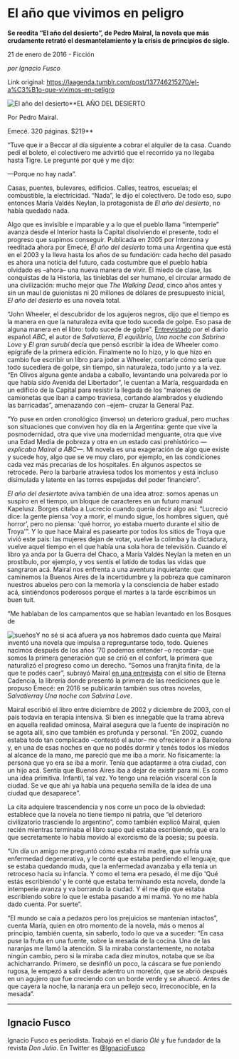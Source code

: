# El año que vivimos en peligro

**Se reedita “El año del desierto”, de Pedro Mairal, la novela que más crudamente retrató el desmantelamiento y la crisis de principios de siglo.**

21 de enero de 2016 - Ficción

_por Ignacio Fusco_

Link original: https://laagenda.tumblr.com/post/137746215270/el-a%C3%B1o-que-vivimos-en-peligro

![El año del desierto](https://64.media.tumblr.com/f3d031b30b80adf866e355a501fee3c7/tumblr_inline_pk0qsiuMHz1t6q87u_640.jpg)**EL AÑO DEL DESIERTO  

Por Pedro Mairal.  

Emecé. 320 páginas. $219**

  

“Tuve
que ir a Beccar al día siguiente a cobrar el alquiler de la casa.
Cuando pedí el boleto, el colectivero me advirtió que el recorrido
ya no llegaba hasta Tigre. Le pregunté por qué y me dijo: 


—Porque
no hay nada”.

Casas,
puentes, bulevares, edificios. Calles, teatros, escuelas; el
combustible, la electricidad. “Nada”, le dijo el colectivero. De
todo eso, supo entonces María Valdés Neylan, la protagonista de *El
año del desierto*,
no había quedado nada. 


Algo
que es invisible e imparable y a lo que el pueblo llama “intemperie”
avanza desde el Interior hasta la Capital disolviendo el presente,
todo el progreso que supimos conseguir. Publicada en 2005 por
Interzona y reeditada ahora por Emecé, *El
año del desierto* toma
una Argentina que está en el 2003 y la lleva hasta los años de su
fundación: cada hecho del pasado es ahora una noticia del futuro,
cada costumbre que el pueblo había olvidado es –ahora– una nueva
manera de vivir. El miedo de clase, las conquistas de la Historia,
las tinieblas del ser humano, el circular armado de una civilización:
mucho mejor que *The
Walking Dead*,
cinco años antes y sin un maul de guionistas ni 20 millones de
dólares de presupuesto inicial, *El
año del desierto*
es una novela total.

“John
Wheeler, el descubridor de los agujeros negros, dijo que el tiempo es
la manera en que la naturaleza evita que todo suceda de golpe. Eso
pasa de alguna manera en el libro: todo sucede de golpe”.
[Entrevistado](http://www.abc.es/20100722/cultura/durante-anos-escribi-como-201007221705.html)
por el diario español *ABC*,
el autor de *Salvatierra*,
*El
equilibrio, Una noche con Sabrina Love*
y *El
gran surubí* decía
que pensó escribir la idea de Wheeler como epígrafe de la primera
edición. Finalmente no lo hizo, y lo que hizo en cambio fue escribir
un libro para joder a Wheeler, contarle cómo sería que todo
sucediera de golpe, sin tiempo, sin naturaleza, todo junto y a la
vez. “En Olivos alguna
gente andaba a caballo, levantando una polvareda por lo que había
sido Avenida del Libertador”, le cuentan a María, resguardada en
un edificio de la Capital para resistir la llegada de los “malones
de camionetas que iban a campo traviesa, cortando alambrados y
eludiendo las barricadas”, amenazando con –ejem– cruzar la
General Paz.

“Yo
puse en orden cronológico (inverso) un deterioro gradual, pero
muchas son situaciones que conviven hoy día en la Argentina: gente
que vive la posmodernidad, otra que vive una modernidad menguante,
otra que vive una Edad Media de pobreza y otra en un estado casi
prehistórico *—*explicaba
Mairal a *ABC**—*.
Mi novela es una exageración de algo que existe y sucede hoy, algo
que se ve muy claro, por ejemplo, en las condiciones cada vez más
precarias de los hospitales. En algunos aspectos se retrocede. Pero
la barbarie atraviesa todos los momentos y está incluso disimulada y
latente en las torres espejadas del poder financiero”.

*El año del desierto*te aviva también de una idea atroz: somos apenas un suspiro en
el tiempo, un bloque de caracteres en un futuro manual Kapelusz.
Borges citaba a Lucrecio cuando quería decir algo así: “Lucrecio
dice: la gente piensa ‘voy a morir, el mundo sigue, los hombres
siguen, qué horror’, pero no piensa: 'qué horror, yo estaba
muerto durante el sitio de Troya'”. Y lo que hace Mairal es
pasearte por todos los sitios de Troya que vivió este país: las
mujeres dejan de votar, vuelve la colimba y
la dictadura, vuelve aquel tiempo en el que había una sola hora de
televisión. Cuando el libro ya anda por la Guerra del Chaco,
a María Valdés
Neylan la meten en un prostíbulo, por
ejemplo, y vos sentís el latido de todas las vidas que sangraron
acá. Mairal nos enfrenta a una aventura inquietante: que caminemos
la Buenos Aires de la
incertidumbre y la pobreza que caminaron nuestros abuelos pero con la
memoria y la consciencia de haber estado acá, sintiéndonos
poderosos porque el martes a la tarde escribimos un buen tuit. 


“Me
hablaban de los campamentos que se habían levantado en los Bosques
de 

![sueños](https://64.media.tumblr.com/f3d031b30b80adf866e355a501fee3c7/tumblr_inline_pk0qsiuMHz1t6q87u_400.jpg)Y
no sé si acá afuera ya nos habremos dado cuenta que Mairal inventó
una novela que impulsa a repreguntarse todo, todo. Quienes nacimos
después de los años '70 podemos entender –o recordar– que somos
la primera generación que se crió en el confort, la primera que
naturalizó el progreso como un derecho. “Somos
una franjita finita, de la que te podés caer”, subrayó Mairal [en
una entrevista](https://eternacadencia.wordpress.com/2015/10/28/la-pesadilla-de-la-historia-argentina/) con el sitio de Eterna Cadencia, la librería donde
presentó la primera de las reediciones que le propuso Emecé: en
2016 se publicarán también sus otras novelas, *Salvatierra*y *Una
noche con Sabrina Love*. 


Mairal
escribió el libro entre diciembre de 2002 y diciembre de 2003, con
el país todavía en terapia intensiva. Si bien es innegable que la
trama abreva en aquella realidad ominosa, Mairal asegura que la
fuente de inspiración no se agota allí, sino que también es
profunda y personal. “En 2002, cuando estaba todo tan complicado
–contestó
el autor–
me ofrecieron ir a Barcelona y, en una de esas noches en que no podés
dormir y tenés todos los miedos al alcance de la mano, me pareció
que me iba a morir. No físicamente: la persona que yo era se iba a
morir. Tenía que adaptarme a otra ciudad, con un hijo acá. Sentía
que Buenos Aires iba a dejar de existir para mí. Es como una idea
primitiva. Infantil, tal vez. Yo tengo una relación visceral con la
ciudad. Se ve que ahí ya había una pequeña semilla de la idea de
una ciudad que desaparece”.

La
cita adquiere trascendencia y nos corre un poco de la obviedad:
establece que la novela no tiene tiempo ni patria, que “el
deterioro civilizatorio trasciende lo argentino”, como también
explicó Mairal, quien recién mientras terminaba el libro supo qué
estaba escribiendo, qué era lo que secretamente lo había movido al
exorcismo de la poesía; su poesía.

“Un
día un amigo me preguntó cómo estaba mi madre, que sufría una
enfermedad degenerativa, y le conté que estaba perdiendo el
lenguaje, que se estaba quedando muda, que la enfermedad avanzaba y
ella tenía un retroceso hacia su infancia. Y como el tema era
pesado, él me dijo 'Qué estás escribiendo’ y le conté que
estaba terminando esta novela, donde la intemperie avanza y va
borrando la ciudad. Y él me dijo que estaba escribiendo sobre lo que
le estaba pasando a mi mamá. Yo no me había dado cuenta. Por
suerte”.

“El
mundo se caía a pedazos pero los prejuicios se mantenían intactos”,
cuenta María, quien en otro momento de la novela, más o menos al
principio, también cuenta, sin saberlo, todo lo que va a suceder:
“En casa puse la fruta en una fuente, sobre la mesada de la cocina.
Una de las naranjas me llamó la atención. Si la miraba
constantemente, no notaba ningún cambio, pero si la miraba cada diez
minutos, notaba que se iba achicharrando. Primero, se desinfló un
poco, la cáscara se fue poniendo rugosa, le empezó a salir desde
adentro un moretón, que se abrió después en un agujero que fue
creciendo con un borde verde y se ahuecó. Antes de que cayera la
noche, la naranja era un pellejo seco, irreconocible, en la mesada”.


  




---

 Ignacio Fusco
--------------

 Ignacio Fusco es periodista. Trabajó en el diario *Olé* y fue fundador de la revista *Don Julio*. En Twitter es [@IgnacioFusco](https://twitter.com/IgnacioFusco) 

